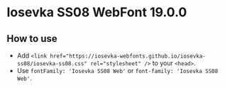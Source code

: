 # Iosevka SS08 WebFont 19.0.0

## How to use

- Add `<link href="https://iosevka-webfonts.github.io/iosevka-ss08/iosevka-ss08.css" rel="stylesheet" />` to your `<head>`.
- Use `fontFamily: 'Iosevka SS08 Web'` or `font-family: 'Iosevka SS08 Web'`.
